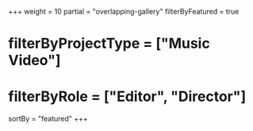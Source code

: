 +++
weight = 10
partial = "overlapping-gallery"
filterByFeatured = true
# filterByProjectType = ["Music Video"]
# filterByRole = ["Editor", "Director"]

sortBy = "featured"
+++
